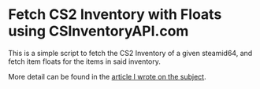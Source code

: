 # Fetch CS2 Inventory with Floats using CSInventoryAPI.com

This is a simple script to fetch the CS2 Inventory of a given steamid64, and fetch item floats for the items in said inventory.  

More detail can be found in the [article I wrote on the subject](https://jkm.solutions/blog/cs2-inventory-with-floats-using-csinventoryapi-nodejs/).
